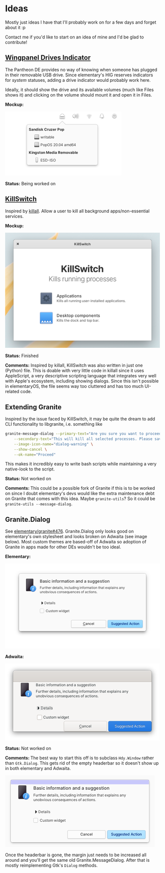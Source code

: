 # Ideas

Mostly just ideas I have that I'll probably work on for a few days and forget about it :p

Contact me if you'd like to start on an idea of mine and I'd be glad to contribute!

## [Wingpanel Drives Indicator](https://github.com/pongloongyeat/wingpanel-indicator-drives)

The Pantheon DE provides no way of knowing when someone has plugged in their removable USB drive. Since elementary's HIG reserves indicators for *system* statuses, adding a drive indicator would probably work here.

Ideally, it should show the drive and its available volumes (much like Files shows it) and clicking on the volume should mount it and open it in Files.

<b>Mockup:</b>

![screenshot](assets/Wingpanel%20Drives%20Indicator/screenshot.png)

<b>Status:</b>
Being worked on

## [KillSwitch](https://github.com/pongloongyeat/killswitch)

Inspired by [killall](https://www.reddit.com/r/MacOS/comments/lt1vlh/a_simple_automator_app_with_an_intuitive_icon/). Allow a user to kill all background apps/non-essential services.

<b>Mockup:</b>

![screenshot](assets/KillSwitch/screenshot.png)

<b>Status:</b>
Finished

<b>Comments:</b>
Inspired by killall, KillSwitch was also written in just one (Python) file. This is doable with very little code in killall since it uses AppleScript, a very descriptive scripting language that integrates very well with Apple's ecosystem, including showing dialogs. Since this isn't possible in elementaryOS, the file seems way too cluttered and has too much UI-related code.

## Extending Granite

Inspired by the issue faced by KillSwitch, it may be quite the dream to add CLI functionality to libgranite, i.e. something like

```bash
granite-message-dialog --primary-text="Are you sure you want to proceed?" \
    --secondary-text="This will kill all selected processes. Please save your work before proceeding" \
    --image-icon-name="dialog-warning" \
    --show-cancel \
    --ok-name="Proceed"
```

This makes it incredibly easy to write bash scripts while maintaining a very native-look to the script.

<b>Status: </b>
Not worked on

<b>Comments: </b>
This could be a possible fork of Granite if this is to be worked on since I doubt elementary's devs would like the extra maintenance debt on Granite that comes with this idea. Maybe `granite-utils`? So it could be `granite-utils --message-dialog`.

## Granite.Dialog

See [elementary/granite#476](https://github.com/elementary/granite/discussions/476). Granite.Dialog only looks good on elementary's own stylesheet and looks broken on Adwaita (see image below). Most custom themes are based-off of Adwaita so adoption of Granite in apps made for other DEs wouldn't be too ideal.

<b>Elementary:</b>

![screenshot](assets/Granite.Dialog/elementary.png)

<b>Adwaita:</b>

![screenshot](assets/Granite.Dialog/adwaita.png)

<b>Status: </b>
Not worked on

<b>Comments: </b>
The best way to start this off is to subclass `Hdy.Window` rather than `Gtk.Dialog`. This gets rid of the empty headerbar so it doesn't show up in both elementary and Adwaita.

![screenshot](assets/Granite.Dialog/screenshot.png)

Once the headerbar is gone, the margin just needs to be increased all around and you'll get the same old Granite.MessageDialog. After that is mostly reimplementing Gtk's `Dialog` methods.

<!--
## Template

Description.

<b>Mockup:</b>

![screenshot](assets/name_of_folder_with_spacings_encoded_as_%20/screenshot.png)

<b>Status: </b>
Being worked on/Not started/Discontinued/Finished/Not worked on

<b>Comments: </b>
Bla
-->
